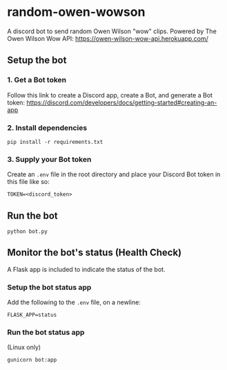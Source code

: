 # random-owen-wowson

A discord bot to send random Owen Wilson "wow" clips. Powered by The Owen Wilson Wow API: https://owen-wilson-wow-api.herokuapp.com/

## Setup the bot

### 1. Get a Bot token

Follow this link to create a Discord app, create a Bot, and generate a Bot token:
https://discord.com/developers/docs/getting-started#creating-an-app

### 2. Install dependencies

`pip install -r requirements.txt`

### 3. Supply your Bot token

Create an `.env` file in the root directory and place your Discord Bot token in this file like so:

```
TOKEN=<discord_token>
```

## Run the bot

```
python bot.py
```

## Monitor the bot's status (Health Check)

A Flask app is included to indicate the status of the bot.

### Setup the bot status app

Add the following to the `.env` file, on a newline:

```
FLASK_APP=status
```

### Run the bot status app

(Linux only)

```
gunicorn bot:app
```
